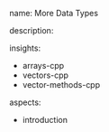 name: More Data Types

description: 

insights:
  - arrays-cpp
  - vectors-cpp
  - vector-methods-cpp

aspects:
  - introduction

